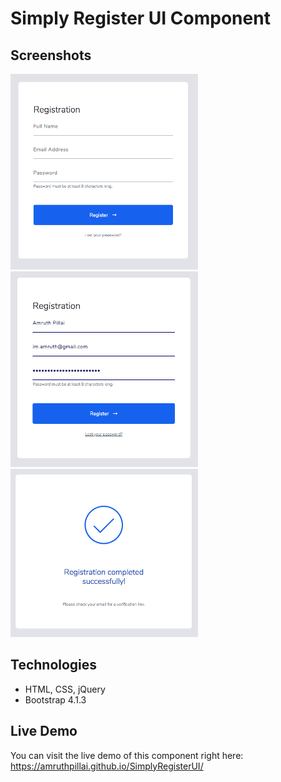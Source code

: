 # Simply Register UI Component

## Screenshots
<img src="./assets/step1.png" width="300px">
<img src="./assets/step2.png" width="300px">
<img src="./assets/step3.png" width="300px">

## Technologies
* HTML, CSS, jQuery
* Bootstrap 4.1.3

## Live Demo
You can visit the live demo of this component right here:  
https://amruthpillai.github.io/SimplyRegisterUI/